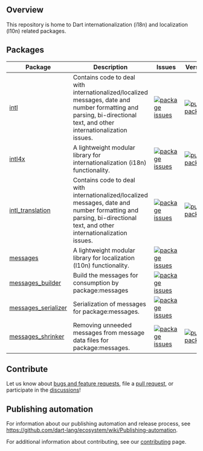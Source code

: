 ## Overview

This repository is home to Dart internationalization (i18n) and localization (l10n) related packages.

## Packages

| Package | Description | Issues | Version |
| --- | --- | --- | --- |
| [intl](pkgs/intl/) | Contains code to deal with internationalized/localized messages, date and number formatting and parsing, bi-directional text, and other internationalization issues. | [![package issues](https://img.shields.io/badge/package:intl-4774bc)](null) | [![pub package](https://img.shields.io/pub/v/intl.svg)](https://pub.dev/packages/intl) |
| [intl4x](pkgs/intl4x/) | A lightweight modular library for internationalization (i18n) functionality. | [![package issues](https://img.shields.io/badge/package:intl4x-4774bc)](null) | [![pub package](https://img.shields.io/pub/v/intl4x.svg)](https://pub.dev/packages/intl4x) |
| [intl_translation](pkgs/intl_translation/) | Contains code to deal with internationalized/localized messages, date and number formatting and parsing, bi-directional text, and other internationalization issues. | [![package issues](https://img.shields.io/badge/package:intl__translation-4774bc)](null) | [![pub package](https://img.shields.io/pub/v/intl_translation.svg)](https://pub.dev/packages/intl_translation) |
| [messages](pkgs/messages/) | A lightweight modular library for localization (l10n) functionality. | [![package issues](https://img.shields.io/badge/package:messages-4774bc)](null) |  |
| [messages_builder](pkgs/messages_builder/) | Build the messages for consumption by package:messages | [![package issues](https://img.shields.io/badge/package:messages__builder-4774bc)](null) |  |
| [messages_serializer](pkgs/messages_serializer/) | Serialization of messages for package:messages. | [![package issues](https://img.shields.io/badge/package:messages__serializer-4774bc)](null) |  |
| [messages_shrinker](pkgs/messages_shrinker/) | Removing unneeded messages from message data files for package:messages. | [![package issues](https://img.shields.io/badge/package:messages__shrinker-4774bc)](null) | [![pub package](https://img.shields.io/pub/v/messages_shrinker.svg)](https://pub.dev/packages/messages_shrinker) |

## Contribute

Let us know about [bugs and feature requests](https://github.com/dart-lang/i18n/issues), file a [pull request](https://github.com/dart-lang/i18n/pulls), or participate in the [discussions](https://github.com/dart-lang/i18n/discussions)!

## Publishing automation

For information about our publishing automation and release process, see
https://github.com/dart-lang/ecosystem/wiki/Publishing-automation.

For additional information about contributing, see our
[contributing](CONTRIBUTING.md) page.
